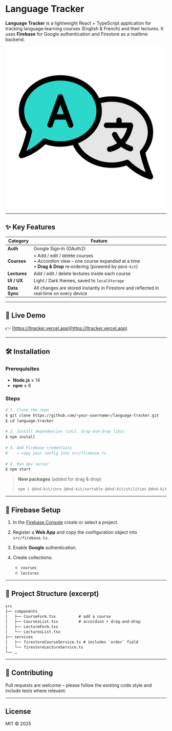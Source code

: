 # Language Tracker

**Language Tracker** is a lightweight React + TypeScript application for tracking language‑learning courses (English & French) and their lectures. It uses **Firebase** for Google authentication and Firestore as a realtime backend.

![Language Tracker Screenshot](public/logo.png)

---

## ✨ Key Features

| Category      | Feature                                                                                                                                      |
| ------------- | -------------------------------------------------------------------------------------------------------------------------------------------- |
| **Auth**      | Google Sign‑In (OAuth2)                                                                                                                      |
| **Courses**   | • Add / edit / delete courses<br>• *Accordion* view – one course expanded at a time<br>• **Drag & Drop** re‑ordering (powered by `@dnd-kit`) |
| **Lectures**  | Add / edit / delete lectures inside each course                                                                                              |
| **UI / UX**   | Light / Dark themes, saved to `localStorage`                                                                                                 |
| **Data Sync** | All changes are stored instantly in Firestore and reflected in real‑time on every device                                                     |

---

## 🚀 Live Demo

👉 [https://ltracker.vercel.app](https://ltracker.vercel.app)

---

## 🛠 Installation

### Prerequisites

* **Node.js** ≥ 14<br>
* **npm** ≥ 6

### Steps

```bash
# 1. Clone the repo
$ git clone https://github.com/<your‑username>/language-tracker.git
$ cd language-tracker

# 2. Install dependencies (incl. drag‑and‑drop libs)
$ npm install

# 3. Add Firebase credentials
#    → copy your config into src/firebase.ts

# 4. Run dev server
$ npm start
```

> **New packages** (added for drag & drop)
>
> ```bash
> npm i @dnd-kit/core @dnd-kit/sortable @dnd-kit/utilities @dnd-kit/modifiers
> ```

---

## 🔧 Firebase Setup

1. In the [Firebase Console](https://console.firebase.google.com/) create or select a project.
2. Register a **Web App** and copy the configuration object into `src/firebase.ts`.
3. Enable **Google** authentication.
4. Create collections:

   * `courses`
   * `lectures`

---

## 📂 Project Structure (excerpt)

```
src
├── components
│   ├── CourseForm.tsx          # add a course
│   ├── CoursesList.tsx         # accordion + drag‑and‑drop
│   ├── LectureForm.tsx
│   └── LecturesList.tsx
├── services
│   ├── firestoreCourseService.ts # includes `order` field
│   └── firestoreLectureService.ts
└── …
```

---

## 📝 Contributing

Pull requests are welcome – please follow the existing code style and include tests where relevant.

---

## License

MIT © 2025
